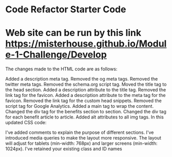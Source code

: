 # Code Refactor Starter Code
# Web site can be run by this link https://misterhouse.github.io/Module-1-Challenge/Develop
The changes made to the HTML code are as follows:

Added a description meta tag.
Removed the og meta tags.
Removed the twitter meta tags.
Removed the schema.org script tag.
Moved the title tag to the head section.
Added a description attribute to the title tag.
Removed the link tag for the favicon.
Added a description attribute to the meta tag for the favicon.
Removed the link tag for the custom head snippets.
Removed the script tag for Google Analytics.
Added a main tag to wrap the content.
Changed the div tag for the benefits section to section.
Changed the div tag for each benefit article to article.
Added alt attributes to all img tags.
In this updated CSS code:

I've added comments to explain the purpose of different sections.
I've introduced media queries to make the layout more responsive. The layout will adjust for tablets (min-width: 768px) and larger screens (min-width: 1024px).
I've retained your existing class and ID names
